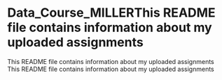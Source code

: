 # Data_Course_MILLERThis README file contains information about my uploaded assignments
This README file contains information about my uploaded assignments
This README file contains information about my uploaded assignments
